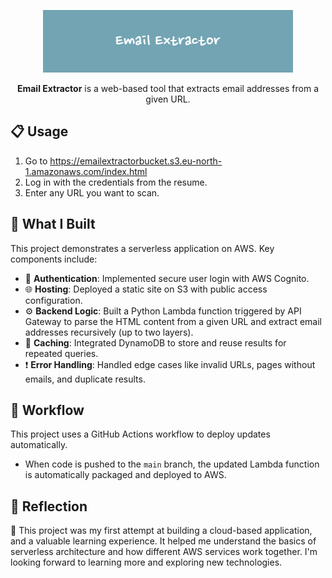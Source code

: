 <p align="center">
  <img src="website/Images/Email_Extractor.png" width="400"/>
</p>

<p align="center">
  <b>Email Extractor</b> is a web-based tool that extracts email addresses from a given URL.
</p> 

## 📋 Usage 

1. Go to https://emailextractorbucket.s3.eu-north-1.amazonaws.com/index.html
2. Log in with the credentials from the resume.
3. Enter any URL you want to scan.

## 💼 What I Built  
This project demonstrates a serverless application on AWS. Key components include:

- 🔐 **Authentication**: Implemented secure user login with AWS Cognito.
- 🌐 **Hosting**: Deployed a static site on S3 with public access configuration.
- ⚙️ **Backend Logic**: Built a Python Lambda function triggered by API Gateway to parse the HTML content from a given URL and extract email addresses recursively (up to two layers).
- 💾 **Caching**: Integrated DynamoDB to store and reuse results for repeated queries.
- ❗ **Error Handling**: Handled edge cases like invalid URLs, pages without emails, and duplicate results.  

## 🔄 Workflow  

This project uses a GitHub Actions workflow to deploy updates automatically.

- When code is pushed to the `main` branch, the updated Lambda function is automatically packaged and deployed to AWS.
  
## 🌱 Reflection

🌼 This project was my first attempt at building a cloud-based application, and a valuable learning experience.
It helped me understand the basics of serverless architecture and how different AWS services work together.
I'm looking forward to learning more and exploring new technologies.

